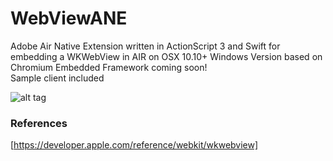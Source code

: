 # WebViewANE

Adobe Air Native Extension written in ActionScript 3 and Swift for embedding a WKWebView in AIR on OSX 10.10+
Windows Version based on Chromium Embedded Framework coming soon!  
Sample client included


![alt tag](https://raw.githubusercontent.com/tuarua/WebViewANE/master/screenshots/screenshot1.jpg)


### References
[https://developer.apple.com/reference/webkit/wkwebview]
